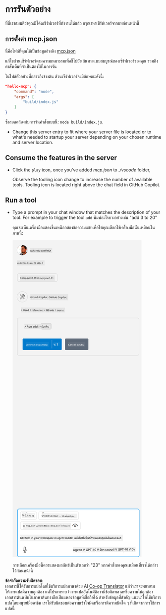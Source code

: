 <!--
CO_OP_TRANSLATOR_METADATA:
{
  "original_hash": "a91ca54debdfb015649e4786545694b3",
  "translation_date": "2025-06-17T15:49:50+00:00",
  "source_file": "03-GettingStarted/04-vscode/solution/README.md",
  "language_code": "th"
}
-->
# การรันตัวอย่าง

ที่นี่เราสมมติว่าคุณมีโค้ดเซิร์ฟเวอร์ที่ทำงานได้แล้ว กรุณาหาเซิร์ฟเวอร์จากบทก่อนหน้านี้

## การตั้งค่า mcp.json

นี่คือไฟล์ที่คุณใช้เป็นข้อมูลอ้างอิง [mcp.json](../../../../../03-GettingStarted/04-vscode/solution/mcp.json)

แก้ไขส่วนเซิร์ฟเวอร์ตามความเหมาะสมเพื่อชี้ไปยังเส้นทางแบบสมบูรณ์ของเซิร์ฟเวอร์ของคุณ รวมถึงคำสั่งเต็มที่จำเป็นต้องใช้ในการรัน

ในไฟล์ตัวอย่างที่กล่าวถึงข้างต้น ส่วนเซิร์ฟเวอร์จะมีลักษณะดังนี้:

```json
"hello-mcp": {
    "command": "node",
    "args": [
        "build/index.js"
    ]
}
```

ซึ่งสอดคล้องกับการรันคำสั่งแบบนี้: `node build/index.js`.

- Change this server entry to fit where your server file is located or to what's needed to startup your server depending on your chosen runtime and server location.

## Consume the features in the server

- Click the `play` icon, once you've added *mcp.json* to *./vscode* folder,

    Observe the tooling icon change to increase the number of available tools. Tooling icon is located right above the chat field in GitHub Copilot.

## Run a tool

- Type a prompt in your chat window that matches the description of your tool. For example to trigger the tool `add` พิมพ์อะไรบางอย่างเช่น "add 3 to 20"

    คุณจะเห็นเครื่องมือแสดงขึ้นเหนือกล่องข้อความแชทเพื่อให้คุณเลือกใช้เครื่องมือนั้นเหมือนในภาพนี้:

    ![VS Code indicating it wanting to run a tool](../../../../../translated_images/vscode-agent.d5a0e0b897331060518fe3f13907677ef52b879db98c64d68a38338608f3751e.th.png)

    การเลือกเครื่องมือนี้ควรแสดงผลลัพธ์เป็นตัวเลขว่า "23" หากคำสั่งของคุณเหมือนที่เราได้กล่าวไว้ก่อนหน้านี้

**ข้อจำกัดความรับผิดชอบ**:  
เอกสารนี้ได้รับการแปลโดยใช้บริการแปลภาษาด้วย AI [Co-op Translator](https://github.com/Azure/co-op-translator) แม้ว่าเราจะพยายามให้การแปลมีความถูกต้อง แต่โปรดทราบว่าการแปลอัตโนมัติอาจมีข้อผิดพลาดหรือความไม่ถูกต้อง เอกสารต้นฉบับในภาษาต้นทางถือเป็นแหล่งข้อมูลที่เชื่อถือได้ สำหรับข้อมูลที่สำคัญ แนะนำให้ใช้บริการแปลโดยมนุษย์มืออาชีพ เราไม่รับผิดชอบต่อความเข้าใจผิดหรือการตีความผิดใด ๆ ที่เกิดจากการใช้การแปลนี้